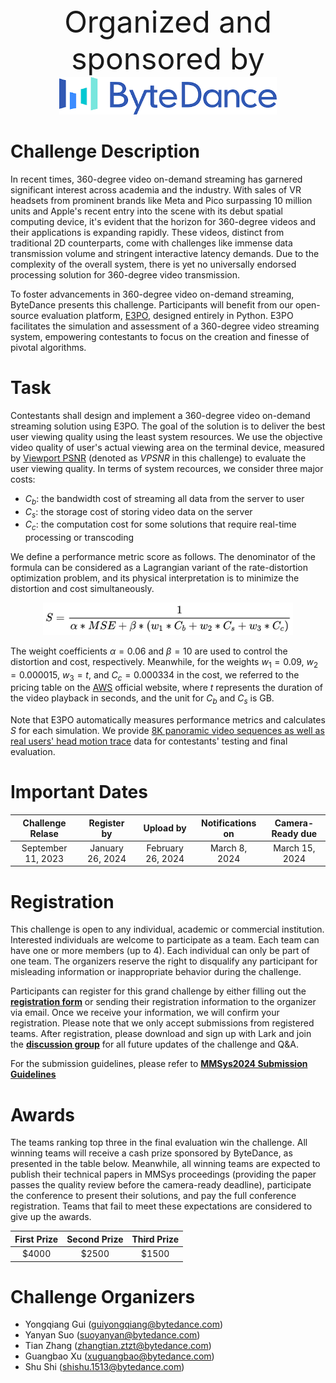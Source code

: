 <div align=center>
    <font size=10>Organized and sponsored by</font>
</div>

<div align=center>
    <img src=bytedance.jpg height= 60 />
</div>


# Challenge Description
In recent times, 360-degree video on-demand streaming has garnered significant interest across academia and the industry. With sales of VR headsets from prominent brands like Meta and Pico surpassing 10 million units and Apple's recent entry into the scene with its debut spatial computing device, it's evident that the horizon for 360-degree videos and their applications is expanding rapidly. These videos, distinct from traditional 2D counterparts, come with challenges like immense data transmission volume and stringent interactive latency demands. Due to the complexity of the overall system, there is yet no universally endorsed processing solution for 360-degree video transmission.

To foster advancements in 360-degree video on-demand streaming, ByteDance presents this challenge. Participants will benefit from our open-source evaluation platform, [E3PO](https://github.com/bytedance/E3PO), designed entirely in Python. E3PO facilitates the simulation and assessment of a 360-degree video streaming system, empowering contestants to focus on the creation and finesse of pivotal algorithms.


# Task
Contestants shall design and implement a 360-degree video on-demand streaming solution using E3PO. The goal of the solution is to deliver the best user viewing quality using the least system resources. We use the objective video quality of user's actual viewing area on the terminal device, measured by [Viewport PSNR](https://web.archive.org/web/20160909173146id_/http://web.stanford.edu:80/~harilaks/pdfs/2015_ISMAR.pdf) (denoted as $VPSNR$ in this challenge) to evaluate the user viewing quality. In terms of system recources, we consider three major costs:
- $C_b$: the bandwidth cost of streaming all data from the server to user
- $C_s$: the storage cost of storing video data on the server
- $C_c$: the computation cost for some solutions that require real-time processing or transcoding


We define a performance metric score as follows. The denominator of the formula can be considered as a Lagrangian variant of the rate-distortion optimization problem, and its physical interpretation is to minimize the distortion and cost simultaneously.

<div align=center>
    <img src=./formula.jpg width=400 height= />
</div>

The weight coefficients $\alpha = 0.06$ and $\beta=10$ are used to control the distortion and cost, respectively. Meanwhile, for the weights $w_1=0.09$, $w_2=0.000015$, $w_3=t$, and $C_c = 0.000334$ in the cost, we referred to the pricing table on the [AWS](https://aws.amazon.com/) official website, where $t$ represents the duration of the video playback in seconds, and the unit for $C_b$ and $C_s$ is GB.

[//]: # (<div align=center>)

[//]: # (    <img src=./formula.jpg width=300 height= />)

[//]: # (</div>)
<!-- For the weights in the metric score, we referred to the pricing table on the [AWS](https://aws.amazon.com/) official website. Specifically, $w_1=0.09$, $w_2=0.000015$, $w_3=t$, and $C_c = 0.000334$, where $t$ represents the duration of the video playback in seconds, and the unit for $C_b$ and $C_s$ is GB.  -->

Note that E3PO automatically measures performance metrics and calculates $S$ for each simulation. We provide [8K panoramic video sequences as well as real users' head motion trace]() data for contestants' testing and final evaluation.


# Important Dates
<div align="center">

| Challenge Relase |   Register by   |    Upload by    | Notifications on | Camera-Ready due |
|:-------------:|:---------------:|:---------------:|:----------------:|:-------------:|
| September 11, 2023  | January 26, 2024 | February 26, 2024 |  March 8, 2024  | March 15, 2024

</div>

# Registration
This challenge is open to any individual, academic or commercial institution. Interested individuals are welcome to participate as a team. Each team can have one or more members (up to 4). Each individual can only be part of one team. The organizers reserve the right to disqualify any participant for misleading information or inappropriate behavior during the challenge.

Participants can register for this grand challenge by either filling out the [**registration form**](https://wenjuan.feishu.cn/m?t=s3fCWQuPlLPi-it3o) or sending their registration information to the organizer via email. Once we receive your information, we will confirm your registration. Please note that we only accept submissions from registered teams. After registration, please download and sign up with Lark and join the [**discussion group**](mmsys24gc_group.jpeg) for all future updates of the challenge and Q&A. 

For the submission guidelines, please refer to [**MMSys2024 Submission Guidelines**](https://github.com/bytedance/E3PO/blob/main/mmsys24gc/submission.md)

# Awards
The teams ranking top three in the final evaluation win the challenge. All winning teams will receive a cash prize sponsored by ByteDance, as presented in the table below. Meanwhile, all winning teams are expected to publish their technical papers in MMSys proceedings (providing the paper passes the quality review before the camera-ready deadline), participate the conference to present their solutions, and pay the full conference registration. Teams that fail to meet these expectations are considered to give up the awards. 

<div align="center">

| First Prize | Second Prize | Third Prize |
|:-------------:|:-------------:|:-------------:|
| $4000 |  $2500  | $1500

</div>


# Challenge Organizers
- Yongqiang Gui (guiyongqiang@bytedance.com)
- Yanyan Suo (suoyanyan@bytedance.com)
- Tian Zhang (zhangtian.ztzt@bytedance.com)
- Guangbao Xu (xuguangbao@bytedance.com)
- Shu Shi (shishu.1513@bytedance.com)